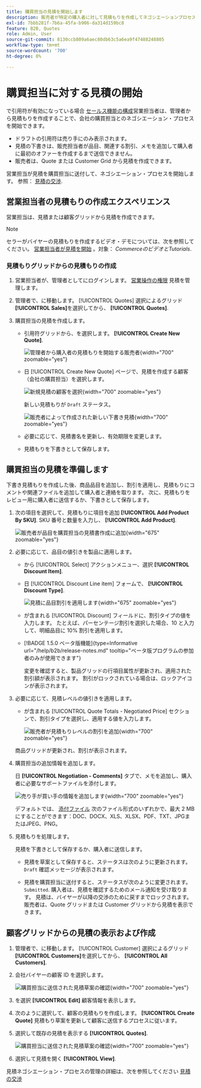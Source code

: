 ```yaml
---
title: 購買担当の見積を開始します
description: 販売者が特定の購入者に対して見積もりを作成してネゴシエーションプロセスを開始する方法を説明します。 売り手は、選択した Web サイトの会社アカウントに関連付けられている顧客に対してのみ見積もりを送信できます。
exl-id: 7bbb281f-7b6a-45fa-b906-da314d159bc8
feature: B2B, Quotes
role: Admin, User
source-git-commit: 8130ccb809a6aec80db63c5a6ea9f47488248805
workflow-type: tm+mt
source-wordcount: '700'
ht-degree: 0%

---
```


# 購買担当に対する見積の開始

で引用符が有効になっている場合 [セールス機能の構成](configure-quotes.md)営業担当者は、管理者から見積もりを作成することで、会社の購買担当とのネゴシエーション・プロセスを開始できます。

- ドラフトの引用符は売り手にのみ表示されます。
- 見積の下書きは、販売担当者が品目、関連する割引、メモを追加して購入者に最初のオファーを作成するまで送信できません。
- 販売者は、Quote または Customer Grid から見積を作成できます。

営業担当が見積を購買担当に送付して、ネゴシエーション・プロセスを開始します。 参照： [見積の交渉](quote-price-negotiation.md).

## 営業担当者の見積もりの作成エクスペリエンス

営業担当は、見積または顧客グリッドから見積を作成できます。

>[!NOTE]
>
>セラーがバイヤーの見積もりを作成するビデオ・デモについては、次を参照してください。 [営業担当者が見積を開始](https://experienceleague.adobe.com/docs/commerce-learn/tutorials/b2b/b2b-quote/sales-rep-initiates-quote.html) 。対象： _CommerceのビデオとTutorials_.

### 見積もりグリッドからの見積もりの作成

1. 営業担当者が、管理者としてにログインします。 [営業操作の権限](../systems/permissions.md) 見積を管理します。

1. 管理者で、に移動します。 [!UICONTROL Quotes] 選択によるグリッド **[!UICONTROL Sales]**&#x200B;を選択してから、 **[!UICONTROL Quotes]**.

1. 購買担当の見積を作成します。

   - 引用符グリッドから、を選択します。 **[!UICONTROL Create New Quote]**.

     ![管理者から購入者の見積もりを開始する販売者](./assets/quote-draft-from-admin.png){width="700" zoomable="yes"}

   - 日 [!UICONTROL Create New Quote] ページで、見積を作成する顧客（会社の購買担当）を選択します。

     ![新規見積の顧客を選択](./assets/quote-draft-from-admin-select-buyer.png){width="700" zoomable="yes"}

     新しい見積もりが `Draft` ステータス。

     ![販売者によって作成された新しい下書き見積](./assets/quote-create-by-seller.png){width="700" zoomable="yes"}

   - 必要に応じて、見積書名を更新し、有効期限を変更します。

   - 見積もりを下書きとして保存します。

## 購買担当の見積を準備します

下書き見積もりを作成した後、商品品目を追加し、割引を適用し、見積もりにコメントや関連ファイルを追加して購入者と連絡を取ります。 次に、見積もりをレビュー用に購入者に送信するか、下書きとして保存します。

1. 次の項目を選択して、見積もりに項目を追加 **[!UICONTROL Add Product By SKU]**. SKU 番号と数量を入力し、 **[!UICONTROL Add Product]**.

   ![販売者が品目を購買担当の見積書作成に追加](./assets/quote-draft-add-items.png){width="675" zoomable="yes"}

1. 必要に応じて、品目の値引きを製品に適用します。

   - から [!UICONTROL Select] アクションメニュー、選択 **[!UICONTROL Discount Item]**.

   - 日 [!UICONTROL Discount Line item] フォームで、 **[!UICONTROL Discount Type]**.

     ![見積に品目割引を適用します](./assets/quote-discount-line-item.png){width="675" zoomable="yes"}

   - が含まれる [!UICONTROL Discount] フィールドに、割引タイプの値を入力します。 たとえば、パーセンテージ割引を選択した場合、10 と入力して、明細品目に 10% 割引を適用します。

   - [!BADGE 1.5.0 ベータ版機能]{type=Informative url="/help/b2b/release-notes.md" tooltip="ベータ版プログラムの参加者のみが使用できます"}

     変更を確認すると、製品グリッドの行項目属性が更新され、適用された割引額が表示されます。 割引がロックされている場合は、ロックアイコンが表示されます。

1. 必要に応じて、見積レベルの値引きを適用します。

   - が含まれる [!UICONTROL Quote Totals - Negotiated Price] セクションで、割引タイプを選択し、適用する値を入力します。

     ![販売者が見積もりレベルの割引を追加](./assets/quote-draft-total-discount.png){width="700" zoomable="yes"}

   商品グリッドが更新され、割引が表示されます。

1. 購買担当の追加情報を追加します。

   日 **[!UICONTROL Negotiation - Comments]** タブで、メモを追加し、購入者に必要なサポートファイルを添付します。

   ![売り手が買い手の情報を追加します](./assets/quote-draft-add-info-for-buyer.png){width="700" zoomable="yes"}

   デフォルトでは、 [添付ファイル](configure-quotes.md) 次のファイル形式のいずれかで、最大 2 MB にすることができます：DOC、DOCX、XLS、XLSX、PDF、TXT、JPGまたはJPEG、PNG。

1. 見積もりを処理します。

   見積を下書きとして保存するか、購入者に送信します。

   - 見積を草案として保存すると、ステータスは次のように更新されます。 `Draft` 確認メッセージが表示されます。

   - 見積を購買担当に送付すると、ステータスが次のように変更されます。 `Submitted`. 購入者は、見積を確認するためのメール通知を受け取ります。 見積は、バイヤーが以降の交渉のために戻すまでロックされます。 販売者は、Quote グリッドまたは Customer グリッドから見積を表示できます。

## 顧客グリッドからの見積の表示および作成

1. 管理者で、に移動します。 [!UICONTROL Customer] 選択によるグリッド **[!UICONTROL Customers]**&#x200B;を選択してから、 **[!UICONTROL All Customers]**.

1. 会社バイヤーの顧客 ID を選択します。

   ![購買担当に送信された見積草案の確認](./assets/quote-view-customer-quotes.png){width="700" zoomable="yes"}

1. を選択 **[!UICONTROL Edit]** 顧客情報を表示します。

1. 次のように選択して、顧客の見積もりを作成します。 **[!UICONTROL Create Quote]** 見積もり草案を更新して顧客に送信するプロセスに従います。

1. 選択して既存の見積を表示する **[!UICONTROL Quotes]**.

   ![購買担当に送信された見積草案の確認](./assets/quote-list-from-customer-information.png){width="700" zoomable="yes"}

1. 選択して見積を開く **[!UICONTROL View]**.

見積ネゴシエーション・プロセスの管理の詳細は、次を参照してください [見積の交渉](quote-price-negotiation.md)
